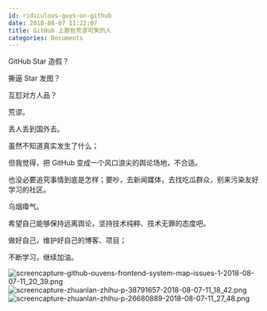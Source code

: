 ```yaml
---
id: ridiculous-guys-on-github
date: 2018-08-07 11:22:07
title: GitHub 上那些荒谬可笑的人
categories: Documents
---
```


GitHub Star 造假？

撕逼 Star 发图？

互怼对方人品？

荒谬。

丢人丢到国外去。

虽然不知道真实发生了什么；

但我觉得，把 GitHub 变成一个风口浪尖的舆论场地，不合适。

也没必要追究事情到底是怎样；要吵，去新闻媒体，去找吃瓜群众，别来污染友好学习的社区。

乌烟瘴气。

希望自己能够保持远离舆论，坚持技术纯粹、技术无罪的态度吧。

做好自己，维护好自己的博客、项目；

不断学习，继续加油。

![screencapture-github-ouvens-frontend-system-map-issues-1-2018-08-07-11_20_39.png](https://i.loli.net/2018/08/07/5b6911d6b7cb6.png)
![screencapture-zhuanlan-zhihu-p-38791657-2018-08-07-11_18_42.png](https://i.loli.net/2018/08/07/5b6911db0112d.png)
![screencapture-zhuanlan-zhihu-p-26680889-2018-08-07-11_27_48.png](https://i.loli.net/2018/08/07/5b6911db13e1b.png)